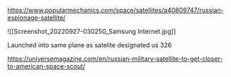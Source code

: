 https://www.popularmechanics.com/space/satellites/a40809747/russian-espionage-satellite/

![[Screenshot_20220927-030250_Samsung Internet.jpg]]


Launched into same plane as satelite designated us 326

https://universemagazine.com/en/russian-military-satellite-to-get-closer-to-american-space-scout/


